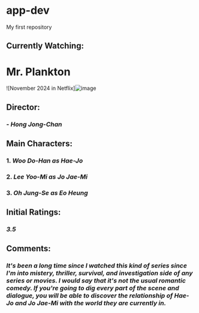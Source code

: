 # app-dev
My first repository

## Currently Watching: 
# **Mr. Plankton**

![November 2024 in Netflix]![image](https://github.com/user-attachments/assets/9ed3ca24-53d2-495c-bda1-bb25429cce2a)


## Director: 
### - *Hong Jong-Chan*

## Main Characters:
### 1. *Woo Do-Han as Hae-Jo*
### 2. *Lee Yoo-Mi as Jo Jae-Mi* 
### 3. *Oh Jung-Se as Eo Heung*

## Initial Ratings: 
### *3.5* 

## Comments: 
### *It's been a long time since I watched this kind of series since I'm into mistery, thriller, survival, and investigation side of any series or movies. I would say that it's not the usual romantic comedy. If you're going to dig every part of the scene and dialogue, you will be able to discover the relationship of Hae-Jo and Jo Jae-Mi with the world they are currently in.* 
